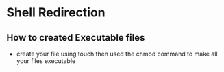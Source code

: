 # Shell Redirection
## How to created Executable files
* create your file using touch then used the chmod command to make all your files executable 
